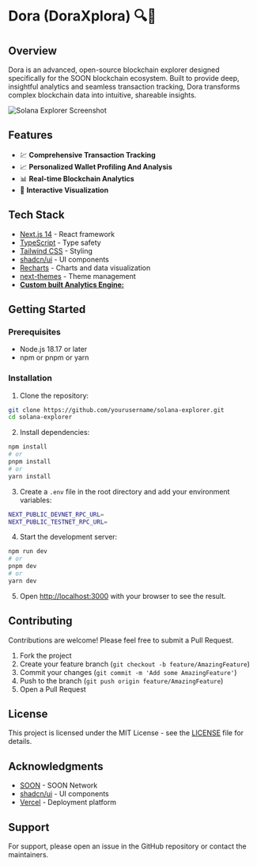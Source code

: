 # Dora (DoraXplora) 🔍🚀

## Overview

Dora is an advanced, open-source blockchain explorer designed specifically for the SOON blockchain ecosystem. Built to provide deep, insightful analytics and seamless transaction tracking, Dora transforms complex blockchain data into intuitive, shareable insights.

![Solana Explorer Screenshot](/placeholder.svg?height=400&width=800)

## Features

- 💹 **Comprehensive Transaction Tracking**
- 📈 **Personalized Wallet Profiling And Analysis**
- 📊 **Real-time Blockchain Analytics**
- 🚀 **Interactive Visualization**

## Tech Stack

- [Next.js 14](https://nextjs.org/) - React framework
- [TypeScript](https://www.typescriptlang.org/) - Type safety
- [Tailwind CSS](https://tailwindcss.com/) - Styling
- [shadcn/ui](https://ui.shadcn.com/) - UI components
- [Recharts](https://recharts.org/) - Charts and data visualization
- [next-themes](https://github.com/pacocoursey/next-themes) - Theme management
- [**Custom built Analytics Engine:**](https://github.com/DoraXplora/DoraAnalytics)

## Getting Started

### Prerequisites

- Node.js 18.17 or later
- npm or pnpm or yarn

### Installation

1. Clone the repository:

```bash
git clone https://github.com/yourusername/solana-explorer.git
cd solana-explorer
```

2. Install dependencies:

```bash
npm install
# or
pnpm install
# or
yarn install
```

3. Create a `.env` file in the root directory and add your environment variables:

```bash
NEXT_PUBLIC_DEVNET_RPC_URL=
NEXT_PUBLIC_TESTNET_RPC_URL=
```

4. Start the development server:

```bash
npm run dev
# or
pnpm dev
# or
yarn dev
```

5. Open [http://localhost:3000](http://localhost:3000) with your browser to see the result.

## Contributing

Contributions are welcome! Please feel free to submit a Pull Request.

1. Fork the project
2. Create your feature branch (`git checkout -b feature/AmazingFeature`)
3. Commit your changes (`git commit -m 'Add some AmazingFeature'`)
4. Push to the branch (`git push origin feature/AmazingFeature`)
5. Open a Pull Request

## License

This project is licensed under the MIT License - see the [LICENSE](LICENSE) file for details.

## Acknowledgments

- [SOON](https://soo.network/) - SOON Network
- [shadcn/ui](https://ui.shadcn.com/) - UI components
- [Vercel](https://vercel.com/) - Deployment platform

## Support

For support, please open an issue in the GitHub repository or contact the maintainers.

